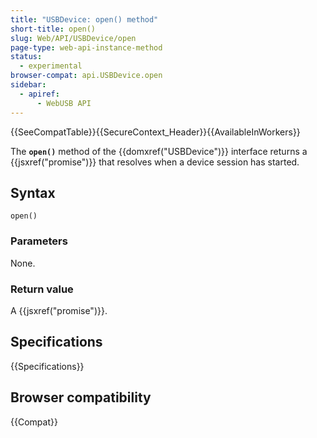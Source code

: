 ```yaml
---
title: "USBDevice: open() method"
short-title: open()
slug: Web/API/USBDevice/open
page-type: web-api-instance-method
status:
  - experimental
browser-compat: api.USBDevice.open
sidebar:
  - apiref:
      - WebUSB API
---
```


{{SeeCompatTable}}{{SecureContext_Header}}{{AvailableInWorkers}}

The **`open()`** method of the {{domxref("USBDevice")}}
interface returns a {{jsxref("promise")}} that resolves when a device session has
started.

## Syntax

```js-nolint
open()
```

### Parameters

None.

### Return value

A {{jsxref("promise")}}.

## Specifications

{{Specifications}}

## Browser compatibility

{{Compat}}
